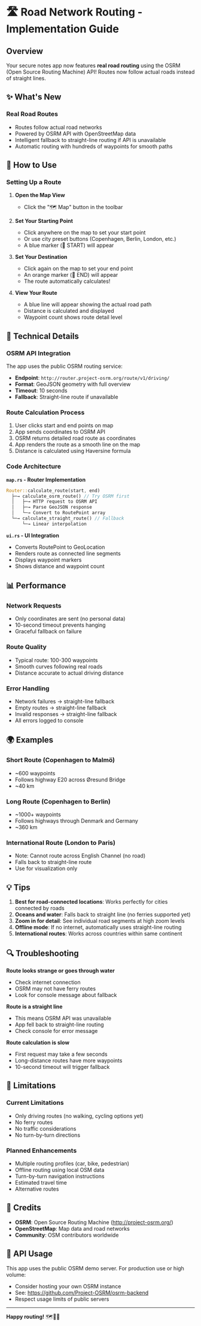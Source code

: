 # 🛣️ Road Network Routing - Implementation Guide

## Overview

Your secure notes app now features **real road routing** using the OSRM (Open Source Routing Machine) API! Routes now follow actual roads instead of straight lines.

## ✨ What's New

### Real Road Routes
- Routes follow actual road networks
- Powered by OSRM API with OpenStreetMap data
- Intelligent fallback to straight-line routing if API is unavailable
- Automatic routing with hundreds of waypoints for smooth paths

## 🚀 How to Use

### Setting Up a Route

1. **Open the Map View**
   - Click the "🗺️ Map" button in the toolbar

2. **Set Your Starting Point**
   - Click anywhere on the map to set your start point
   - Or use city preset buttons (Copenhagen, Berlin, London, etc.)
   - A blue marker (📍 START) will appear

3. **Set Your Destination**
   - Click again on the map to set your end point
   - An orange marker (🎯 END) will appear
   - The route automatically calculates!

4. **View Your Route**
   - A blue line will appear showing the actual road path
   - Distance is calculated and displayed
   - Waypoint count shows route detail level

## 🔧 Technical Details

### OSRM API Integration

The app uses the public OSRM routing service:
- **Endpoint**: `http://router.project-osrm.org/route/v1/driving/`
- **Format**: GeoJSON geometry with full overview
- **Timeout**: 10 seconds
- **Fallback**: Straight-line route if unavailable

### Route Calculation Process

1. User clicks start and end points on map
2. App sends coordinates to OSRM API
3. OSRM returns detailed road route as coordinates
4. App renders the route as a smooth line on the map
5. Distance is calculated using Haversine formula

### Code Architecture

**`map.rs` - Router Implementation**
```rust
Router::calculate_route(start, end)
  ├─→ calculate_osrm_route() // Try OSRM first
  │   ├─→ HTTP request to OSRM API
  │   ├─→ Parse GeoJSON response
  │   └─→ Convert to RoutePoint array
  └─→ calculate_straight_route() // Fallback
      └─→ Linear interpolation
```

**`ui.rs` - UI Integration**
- Converts RoutePoint to GeoLocation
- Renders route as connected line segments
- Displays waypoint markers
- Shows distance and waypoint count

## 📊 Performance

### Network Requests
- Only coordinates are sent (no personal data)
- 10-second timeout prevents hanging
- Graceful fallback on failure

### Route Quality
- Typical route: 100-300 waypoints
- Smooth curves following real roads
- Distance accurate to actual driving distance

### Error Handling
- Network failures → straight-line fallback
- Empty routes → straight-line fallback
- Invalid responses → straight-line fallback
- All errors logged to console

## 🌍 Examples

### Short Route (Copenhagen to Malmö)
- ~600 waypoints
- Follows highway E20 across Øresund Bridge
- ~40 km

### Long Route (Copenhagen to Berlin)
- ~1000+ waypoints
- Follows highways through Denmark and Germany
- ~360 km

### International Route (London to Paris)
- Note: Cannot route across English Channel (no road)
- Falls back to straight-line route
- Use for visualization only

## 💡 Tips

1. **Best for road-connected locations**: Works perfectly for cities connected by roads
2. **Oceans and water**: Falls back to straight line (no ferries supported yet)
3. **Zoom in for detail**: See individual road segments at high zoom levels
4. **Offline mode**: If no internet, automatically uses straight-line routing
5. **International routes**: Works across countries within same continent

## 🔍 Troubleshooting

**Route looks strange or goes through water**
- Check internet connection
- OSRM may not have ferry routes
- Look for console message about fallback

**Route is a straight line**
- This means OSRM API was unavailable
- App fell back to straight-line routing
- Check console for error message

**Route calculation is slow**
- First request may take a few seconds
- Long-distance routes have more waypoints
- 10-second timeout will trigger fallback

## 🚧 Limitations

### Current Limitations
- Only driving routes (no walking, cycling options yet)
- No ferry routes
- No traffic considerations
- No turn-by-turn directions

### Planned Enhancements
- Multiple routing profiles (car, bike, pedestrian)
- Offline routing using local OSM data
- Turn-by-turn navigation instructions
- Estimated travel time
- Alternative routes

## 🙏 Credits

- **OSRM**: Open Source Routing Machine (http://project-osrm.org/)
- **OpenStreetMap**: Map data and road networks
- **Community**: OSM contributors worldwide

## 📝 API Usage

This app uses the public OSRM demo server. For production use or high volume:
- Consider hosting your own OSRM instance
- See: https://github.com/Project-OSRM/osrm-backend
- Respect usage limits of public servers

---

**Happy routing!** 🗺️🚗✨
